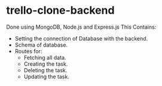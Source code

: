 ﻿# trello-clone-backend
Done using MongoDB, Node.js and Express.js
This Contains:
- Setting the connection of Database with the backend.
- Schema of database.
- Routes for:
  - Fetching all data.
  - Creating the task.
  - Deleting the task.
  - Updating the task.
  
